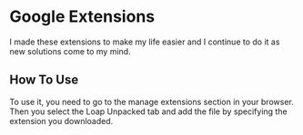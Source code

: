 # Google Extensions

I made these extensions to make my life easier and I continue to do it as new solutions come to my mind.

## How To Use

To use it, you need to go to the manage extensions section in your browser. Then you select the Loap Unpacked tab and add the file by specifying the extension you downloaded.
